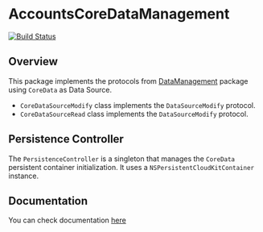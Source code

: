 # AccountsCoreDataManagement

[![Build Status](https://app.bitrise.io/app/4145e62976e741c9/status.svg?token=kE3wPI0fA7vKNU3m3yAlbg&branch=master)](https://app.bitrise.io/app/4145e62976e741c9)

## Overview

This package implements the protocols from [DataManagement](https://github.com/bastianX6/accounts-data-management) package using `CoreData` as Data Source.

- `CoreDataSourceModify` class implements the `DataSourceModify` protocol.
- `CoreDataSourceRead` class implements the `DataSourceModify` protocol.

## Persistence Controller

The `PersistenceController` is a singleton that manages the `CoreData` persistent container initialization. It uses a `NSPersistentCloudKitContainer` instance.

## Documentation
You can check documentation [here](https://bastianx6.github.io/accounts-coredata-management/)
